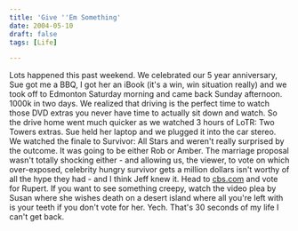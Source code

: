 ```yaml
---
title: 'Give ''Em Something'
date: 2004-05-10
draft: false
tags: [Life]

---
```


Lots happened this past weekend. We celebrated our 5 year anniversary, Sue got me a BBQ, I got her an iBook (it's a win, win situation really) and we took off to Edmonton Saturday morning and came back Sunday afternoon. 1000k in two days. We realized that driving is the perfect time to watch those DVD extras you never have time to actually sit down and watch. So the drive home went much quicker as we watched 3 hours of LoTR: Two Towers extras. Sue held her laptop and we plugged it into the car stereo. We watched the finale to Survivor: All Stars and weren't really surprised by the outcome. It was going to be either Rob or Amber. The marriage proposal wasn't totally shocking either - and allowing us, the viewer, to vote on which over-exposed, celebrity hungry survivor gets a million dollars isn't worthy of all the hype they had - and I think Jeff knew it. Head to [cbs.com](http://www.cbs.com) and vote for Rupert. If you want to see something creepy, watch the video plea by Susan where she wishes death on a desert island where all you're left with is your teeth if you don't vote for her. Yech. That's 30 seconds of my life I can't get back.
